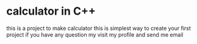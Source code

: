 # calculator in C++
this is a project to make calculator 
this is simplest way to create your first project
if you have any question my visit my profile and send me email
